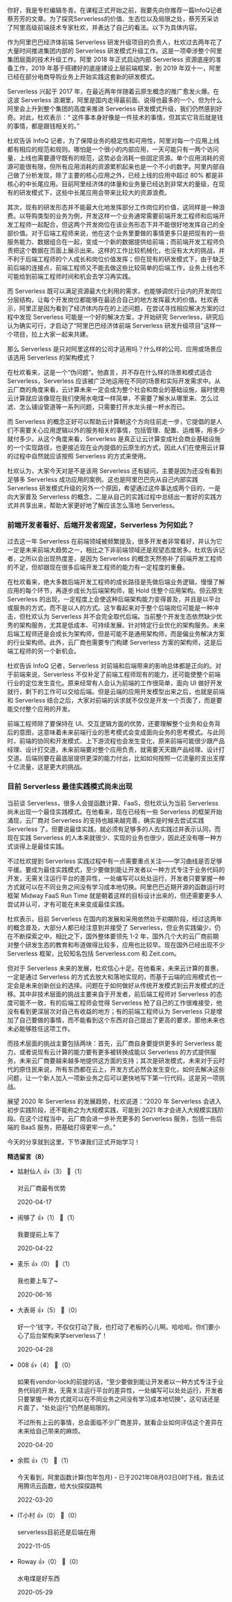 你好，我是专栏编辑冬青。在课程正式开始之前，我要先向你推荐一篇InfoQ记者蔡芳芳的文章。为了探究Serverless的价值、生态位以及局限之处，蔡芳芳采访了阿里高级前端技术专家杜欢，并表达了自己的看法。以下为具体内容。

作为阿里巴巴经济体前端 Serverless 研发升级项目的负责人，杜欢过去两年花了大量时间推进集团内部的 Serverless 研发模式升级工作。这是一项牵涉整个阿里集团层面的技术升级工作。阿里 2018 年正式启动内部 Serverless 资源底座的准备工作，2019 年基于搭建好的底座建设上层前端框架，到 2019 年双十一，阿里已经在部分电商导购业务上开始实践这套新的研发模式。

Serverless 兴起于 2017 年，在最近两年伴随着云原生概念的推广愈发火爆。在这波 Serverless 浪潮里，阿里是国内走得最前面、说得也最多的一个。但为什么阿里会上升到整个集团的高度来推进 Serverless 研发模式升级，我们仍然感到好奇。对此，杜欢表示：“ 这件事本身好像是一件技术的事情，但其实它背后就是钱的事情，都是跟钱相关的。”

杜欢告诉 InfoQ 记者，为了保障业务的稳定性和可用性，阿里对每一个应用上线都有相应的规范和规则。哪怕是一个很小的内部应用，一天可能只有一两个访问量，上线也需要遵守既有的规范，这势必会消耗一些固定资源。单个应用消耗的资源可能很有限，但所有应用消耗的资源累积起来也是一个不小的数字。阿里内部自己做了分析发现，除了主要的核心应用之外，已经上线的应用中超过 80% 都是非核心的中长尾应用。目前阿里经济体的体量和业务量已经达到非常大的量级，在现有的研发模式下，这些中长尾应用会带来比较大的资源浪费。

其次，现有的研发形态并不能最大化地发挥部分工作岗位的价值，这同样是一种浪费。以导购类型的业务为例，开发这样一个业务通常需要前端开发工程师和后端开发工程师一起配合，但这两个开发岗位在该业务形态下并不能很好地发挥自己的全部价值。对于后端工程师来说，他在这个业务里要做的事情更多只是把现有的一些服务能力、数据组合在一起，变成一个新的数据提供给前端；而前端开发工程师负责把这个数据在页面上展示出来。这样的工作比较机械化，也没有太大的挑战，并不利于后端工程师的个人成长和岗位价值发挥；但在现有的研发模式下，由于缺乏前后端的连接点，前端工程师又不能去做这些比较简单的后端工作，业务上线也不可能给到前端工程师时间和机会去学习再实践。

而 Serverless 既可以满足资源最大化利用的需求，也能够调优行业内的开发岗位分层结构，让每个开发岗位都能够在最适合自己的地方发挥最大的价值。杜欢表示，阿里正是因为看到了经济体内存在的上述问题，在尝试寻找相应解决方案的过程中发现 Serverless 可能是一个好的解决方案，才开始研究 Serverless，研究后认为确实可行，才启动了“阿里巴巴经济体前端 Serverless 研发升级项目”这样一个项目，拉上大家一起来共建。

那么 Serverless 是只对阿里这样的公司才适用吗？什么样的公司、应用或场景应该选用 Serverless 的架构模式？

在杜欢看来，这是一个“伪问题”。他直言，并不存在什么样的场景和模式适合 Serverless，Serverless 应该被广泛地运用在不同的场景和实际开发需求中。从云厂商的角度来看，云计算未来一定会成为整个社会和商业的基础设施，届时使用云计算就应该像现在我们使用水电煤一样简单，不需要了解水从哪里来、怎么过滤、怎么铺设管道等一系列问题，只需要打开水龙头接一杯水而已。

而 Serverless 的概念正好可以帮助云计算朝这个方向往前走一步，它提倡的是人们不需要关心应用逻辑以外的服务相关的事情，包括管理、配置、运维等，用多少就付多少。从这个角度来看，Serverless 是真正让云计算变成社会商业基础设施的一个实现路径，也更接近现在业内提倡的云原生的方式，因此人们在使用云计算的过程中自然就应该按照 Serverless 的方式来使用。

杜欢认为，大家今天对是不是该用 Serverless 还有疑问，主要是因为还没有看到足够多 Serverless 成功应用的案例。这也是阿里巴巴先从自己内部实践 Serverless 研发模式升级的另外一个原因，希望通过这件事达成两个目的，一是向大家普及 Serverless 的概念，二是从自己的实践过程中总结出一套好的实践方式并共享出来，帮助大家更好地了解应该怎么落地 Serverless。

### 前端开发者看好、后端开发者观望，Serverless 为何如此？

过去这一年 Serverless 在前端领域被频繁提及，很多开发者非常看好，并认为它一定是未来前端大趋势之一，相比之下非前端领域还是观望态度居多。杜欢告诉记者，之所以会出现热度差，是因为 Serverless 的概念天然弥补了前端开发工程师的不足，但却跟现在很多后端开发工程师的能力有一定程度的重叠。

在杜欢看来，绝大多数后端开发工程师的成长路径是先做后端业务逻辑，慢慢了解应用的每个环节，再逐步成长为后端架构师，能 Hold 住整个应用架构。但云原生 Serverless 的出现，一定程度上会使这种后端架构能力变得普及，并且是以平台或服务的方式，而不是以人的方式。这乍看起来对于整个后端岗位可能是一种冲击，但杜欢认为 Serverless 并不会完全取代后端。当前整个开发生态依然缺少优秀的架构服务，尤其是低成本、可持续发展、针对特定行业优化的架构服务。未来后端工程师还是会成长为架构师，但是可能不是通用架构师，而是偏业务解决方案的行业架构师。此外，云厂商也需要专门构建 Serverless 方案的架构师，这是后端工程师的另一个新机会。

杜欢告诉 InfoQ 记者，Serverless 对前端和后端带来的影响总体都是正向的。对于前端来说，Serverless 不仅补足了前端工程师现有的能力，还可能使整个前端行业的定位发生变化。原来经常有人会认为前端的工作很简单，面向 UI 做好开发就行，剩下的工作可以交给后端。但是云端的应用开发模型出来之后，也就是前端和 Serverless 结合之后，大家对前端的诉求就不仅仅是开发一个页面了，而是要能交付整个应用的开发。

前端工程师除了要保持在 UI、交互逻辑方面的优势，还要理解整个业务和业务背后的意图，这意味着未来前端行业的思考模式会变成面向业务的思考模式。与此同时，前端的协同和开发模式、上下游流程也会发生变化，原来前端可能很少跟产品经理、设计打交道，未来前端要对整个应用负责，就需要天天跟产品经理、设计打交道。后端则要在最底层提供更深的能力付出，比如如何按照一亿流量的支出支撑十亿流量，这是更大的挑战。

### 目前 Serverless 最佳实践模式尚未出现

当前谈 Serverless，很多人会提函数计算、FaaS，但杜欢认为当前 Serverless 尚未出现一个最佳实践模式。在他看来，现在已经有一些 Serverless 的框架开始涌现，云厂商对 Serverless 的支持也越来越完善，确实是时候去尝试实践 Serverless 了。但要说最佳实践，就必须有足够多的人去实践过并表示认同，而现在实践 Serverless 的人本来就很少、实现的业务也很少，因此还没有哪一种方式谈得上是最佳实践。

不过杜欢提到 Serverless 实践过程中有一点需要重点关注——学习曲线是否足够平缓。要成为最佳实践模式，至少要做到能让开发者以一种方式专注于业务代码的开发，无需关注运行平台的差异性，一处编写可以处处运行，开发者只要掌握一种方式就可以在不同业务之间没有学习成本地切换。阿里巴巴近期开源的函数运行时框架 Midway FaaS Run Time 就是朝着这样的目标设计出来的，但还需要更多人尝试并认可，才有可能在未来变成最佳实践。

杜欢表示，目前 Serverless 在国内的发展和采用依然处于初期阶段，经过这两年的概念普及，大部分人都已经注意到并接受了 Serverless，但业务实践偏少，仍在不断探索之中。相比之下，国外整体要领先 1-2 年，国外几个大的云厂商前期对整个研发生态的教育和布道做得比较多，应用也比较早。现在国外已经出现不少 Serverless 框架，比较知名包括 Serverless.com 和 Zeit.com。

但对于 Serverless 未来的发展，杜欢信心十足。在他看来，未来云计算的普惠，一定是通过 Serverless 的方式去放大和落地实现的，而基于云端的应用模式也一定会是未来创新创业的选择。问题在于如何做好从传统开发模式到云开发模式的迁移。其中非技术层面的挑战主要来自于开发者，前后端工程师对 Serverless 的态度可能不一致，有的后端工程师会觉得 Serverless 抢了自己的工作很难接受，他没有看到更深层次对自己有收益的地方；有的前端工程师认为 Serverless 只是增加了自己要做的事情，而不能看到这个东西对自己提出了更高的要求，那他未来也未必能够胜任这项工作。

而技术层面的挑战主要包括两块：首先，云厂商自身要提供更多的 Serverless 能力，或者说现有云计算的能力要有更多被转换成能以 Serverless 的方式提供服务，未来云厂商要越来越多地提供这方面的支持；其次是研发模式，未来对于云时代的原住民来说，所有东西都在云上，开发方式必然会发生变化，如何去解决这些问题，让一个新人加入一项新业务之后可以更快地写下第一行代码，这是另一项挑战。

展望 2020 年 Serverless 的发展趋势，杜欢说道：“2020 年 Serverless 会进入初步实践阶段，还不能称之为大规模实践，可能到 2021 年才会进入大规模实践阶段。在这个过程当中，云厂商会进一步补充更多的 Serverless 服务，包括一些后端的 BaaS 服务，把基础打得更牢一点。”

今天的分享就到这里，下节课我们正式开始学习！
<div><strong>精选留言（8）</strong></div><ul>
<li><span>姑射仙人</span> 👍（3） 💬（1）<p>对云厂商最有优势</p>2020-04-17</li><br/><li><span>闹够了</span> 👍（1） 💬（1）<p>我要提前上车了</p>2020-04-22</li><br/><li><span>麦乐</span> 👍（0） 💬（1）<p>我也要上车了~</p>2020-06-16</li><br/><li><span>大表哥</span> 👍（5） 💬（0）<p>好一个’钱’字，不仅仅打动了我，也打动了老板的心儿啊。哈哈哈。你们要小心了后台架构来学serverless了！</p>2020-04-28</li><br/><li><span>008</span> 👍（4） 💬（0）<p>如果有vendor-lock的前提的话，“至少要做到能让开发者以一种方式专注于业务代码的开发，无需关注运行平台的差异性，一处编写可以处处运行，开发者只要掌握一种方式就可以在不同业务之间没有学习成本地切换”，这句话还是片面了，“处处运行”仍然是局限的。

不过所有上云的事情，总会面临不少厂商差异，就看企业如何评估这个差异在未来给自己带来的麻烦。</p>2020-04-20</li><br/><li><span>余熙</span> 👍（1） 💬（1）<p>今天看到，阿里函数计算(包年包月) - 已于2021年08月03日0时下线，我去试用腾讯云函数，给大伙探探路鸭</p>2022-03-20</li><br/><li><span>IT小村</span> 👍（0） 💬（0）<p>serverless目前还是后端在用</p>2022-11-05</li><br/><li><span>Roway</span> 👍（0） 💬（0）<p>水电煤是好东西</p>2020-05-29</li><br/>
</ul>